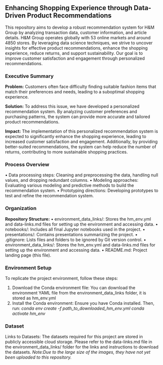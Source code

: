 ## **Enhancing Shopping Experience through Data-Driven Product Recommendations**

This repository aims to develop a robust recommendation system for H&M Group by analyzing transaction data, customer information, and article details. H&M Group operates globally with 53 online markets and around 4850 stores. By leveraging data science techniques, we strive to uncover insights for effective product recommendations, enhance the shopping experience, reduce returns, and support sustainability. Our goal is to improve customer satisfaction and engagement through personalized recommendations.

### **Executive Summary**
**Problem:**
Customers often face difficulty finding suitable fashion items that match their preferences and needs, leading to a suboptimal shopping experience.

**Solution:**
To address this issue, we have developed a personalized recommendation system. By analyzing customer preferences and purchasing patterns, the system can provide more accurate and tailored product recommendations.

**Impact:** 
The implementation of this personalized recommendation system is expected to significantly enhance the shopping experience, leading to increased customer satisfaction and engagement. Additionally, by providing better-suited recommendations, the system can help reduce the number of returns, contributing to more sustainable shopping practices.

### **Process Overview**
•	Data processing steps: Cleaning and preprocessing the data, handling null values, and dropping redundant columns.
•	Modeling approaches: Evaluating various modeling and predictive methods to build the recommendation system.
•	Prototyping directions: Developing prototypes to test and refine the recommendation system.

### **Organization**
**Repository Structure:**
•	environment_data_links/: Stores the hm_env.yml and data-links.md files for setting up the environment and accessing data.
•	notebooks/: Includes all final Jupyter notebooks used in the project.
•	presentations/: Contains presentations summarizing the project.
•	.gitignore: Lists files and folders to be ignored by Git version control.
•	environment_data_links/: Stores the hm_env.yml and data-links.md files for setting up the environment and accessing data.
•	README.md: Project landing page (this file).

### **Environment Setup**
To replicate the project environment, follow these steps:
1.	Download the Conda environment file: You can download the environment YAML file from the environment_data_links folder, it is stored as hm_env.yml
2.	Install the Conda environment: Ensure you have Conda installed. Then, run:
*conda env create -f path_to_downloaded_hm_env.yml*
*conda activate hm_env*

### **Dataset**
Links to Datasets: The datasets required for this project are stored in publicly accessible cloud storage. Please refer to the data-links.md file in the environment_data_links/ folder for the links and instructions to download the datasets.
*Note:Due to the large size of the images, they have not yet been uploaded to this repository.*

